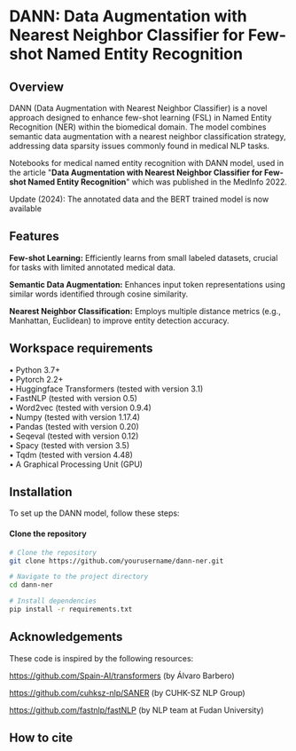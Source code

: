 # DANN: Data Augmentation with Nearest Neighbor Classifier for Few-shot Named Entity Recognition

## Overview

DANN (Data Augmentation with Nearest Neighbor Classifier) is a novel approach designed to enhance few-shot learning (FSL) in Named Entity Recognition (NER) within the biomedical domain. The model combines semantic data augmentation with a nearest neighbor classification strategy, addressing data sparsity issues commonly found in medical NLP tasks.

Notebooks for medical named entity recognition with DANN model, used in the article "**Data Augmentation with Nearest Neighbor Classifier for Few-shot Named Entity Recognition**" which was published in the MedInfo 2022.

Update (2024): The annotated data and the BERT trained model is now available

## Features

**Few-shot Learning:** Efficiently learns from small labeled datasets, crucial for tasks with limited annotated medical data.

**Semantic Data Augmentation:** Enhances input token representations using similar words identified through cosine similarity.

**Nearest Neighbor Classification:** Employs multiple distance metrics (e.g., Manhattan, Euclidean) to improve entity detection accuracy.

## Workspace requirements

• Python 3.7+  
• Pytorch 2.2+  
• Huggingface Transformers (tested with version 3.1)  
• FastNLP (tested with version 0.5)  
• Word2vec (tested with version 0.9.4)  
• Numpy (tested with version 1.17.4)  
• Pandas (tested with version 0.20)  
• Seqeval (tested with version 0.12)  
• Spacy (tested with version 3.5)  
• Tqdm (tested with version 4.48)  
• A Graphical Processing Unit (GPU)

## Installation

To set up the DANN model, follow these steps:
#### Clone the repository
```bash
# Clone the repository
git clone https://github.com/yourusername/dann-ner.git

# Navigate to the project directory
cd dann-ner

# Install dependencies
pip install -r requirements.txt
```
## Acknowledgements

These code is inspired by the following resources:

https://github.com/Spain-AI/transformers (by Álvaro Barbero)

https://github.com/cuhksz-nlp/SANER (by CUHK-SZ NLP Group)

https://github.com/fastnlp/fastNLP (by NLP team at Fudan University)

## How to cite
